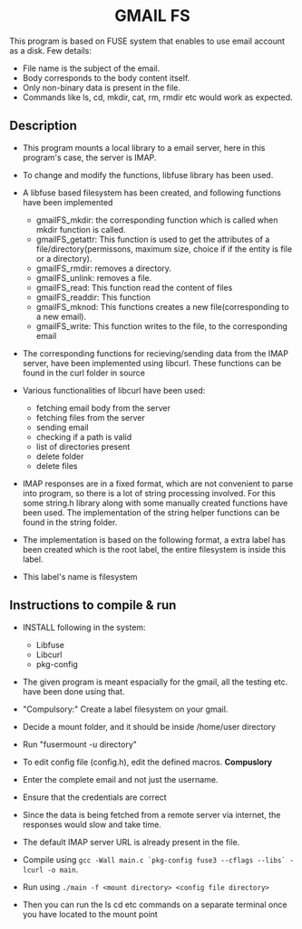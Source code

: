 <center><h1>GMAIL FS</h1></center>

This program is based on FUSE system that enables to use email account as a disk. Few details:
* File name is the subject of the email.
* Body corresponds to the body content itself.
* Only non-binary data is present in the file.
* Commands like ls, cd, mkdir, cat, rm, rmdir etc would work as expected.

## Description
* This program mounts a local library to a email server, here in this program's case, the server is IMAP.
* To change and modify the functions, libfuse library has been used.
* A libfuse based filesystem has been created, and following functions have been implemented
    * gmailFS_mkdir: the corresponding function which is called when mkdir function is called.
    * gmailFS_getattr: This function is used to get the attributes of a file/directory(permissons, maximum size, choice if if the entity is file or a directory).
    * gmailFS_rmdir: removes a directory.
    * gmailFS_unlink: removes a file.
    * gmailFS_read: This function read the content of files
    * gmailFS_readdir: This function 
    * gmailFS_mknod: This functions creates a new file(corresponding to a new email).
    * gmailFS_write: This function writes to the file, to the corresponding email

* The corresponding functions for recieving/sending data 
from the IMAP server, have been implemented using libcurl.
These functions can be found in the curl folder in source
 
* Various functionalities of libcurl have been used:
    * fetching email body from the server
    * fetching files from the server
    * sending email
    * checking if a path is valid
    * list of directories present
    * delete folder
    * delete files
* IMAP responses are in a fixed format, which are not convenient to parse into program, so there is a lot of string processing involved. For this some string.h library along with some manually created functions have been used.
The implementation of the string helper functions can be found in the string folder.
* The implementation is based on the following format, a extra label has been created which is the root label, the entire filesystem is inside this label.
* This label's name is filesystem

## Instructions to compile & run
* INSTALL following in the system:
    * Libfuse
    * Libcurl
    * pkg-config

* The given program is meant espacially for the gmail, all the testing etc. have been done using that.
* "Compulsory:" Create a label filesystem on your gmail.
* Decide a mount folder, and it should be inside /home/user directory
* Run "fusermount -u directory"
* To edit config file (config.h),  edit the defined macros. **Compuslory**
* Enter the complete email and not just the username.
* Ensure that the credentials are correct
* Since the data is being fetched from a remote server via internet, the responses would slow and take time.
* The default IMAP server URL is already present in the file.
* Compile using ```gcc -Wall main.c `pkg-config fuse3 --cflags --libs` -lcurl -o main```.
* Run using  ```./main -f <mount directory> <config file directory>```
* Then you can run the ls cd etc commands on a separate terminal once you have located to the mount point 

